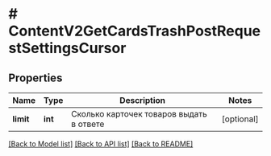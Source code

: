 # # ContentV2GetCardsTrashPostRequestSettingsCursor

## Properties

Name | Type | Description | Notes
------------ | ------------- | ------------- | -------------
**limit** | **int** | Сколько карточек товаров выдать в ответе | [optional]

[[Back to Model list]](../../README.md#models) [[Back to API list]](../../README.md#endpoints) [[Back to README]](../../README.md)
